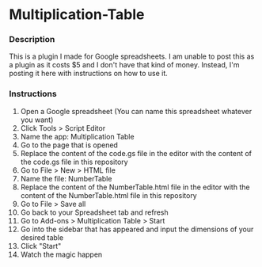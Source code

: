 # Multiplication-Table
### Description
This is a plugin I made for Google spreadsheets. I am unable to post this as a plugin as it costs $5 and I don't have that kind of money. Instead, I'm posting it here with instructions on how to use it.

### Instructions
1. Open a Google spreadsheet (You can name this spreadsheet whatever you want)
2. Click Tools > Script Editor
3. Name the app: Multiplication Table
4. Go to the page that is opened
5. Replace the content of the code.gs file in the editor with the content of the code.gs file in this repository
6. Go to File > New > HTML file
7. Name the file: NumberTable
8. Replace the content of the NumberTable.html file in the editor with the content of the NumberTable.html file in this repository
9. Go to File > Save all
10. Go back to your Spreadsheet tab and refresh
11. Go to Add-ons > Multiplication Table > Start
12. Go into the sidebar that has appeared and input the dimensions of your desired table
13. Click "Start"
14. Watch the magic happen
